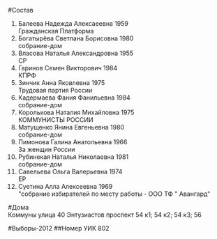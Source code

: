 #Состав
1. Балеева Надежда Алексаеевна 1959   
    Гражданская Платформа
2. Богатырёва Светлана Борисовна 1980   
    собрание-дом
3. Власова Наталья Александровна 1955   
    СР
4. Гаринов Семен Викторович 1984   
    КПРФ
5. Зинчик Анна Яковлевна 1975   
    Трудовая партия России
6. Кадермаева Фания Фанильевна 1984   
    собрание-дом
7. Королькова Наталия Михайловна 1975   
    КОММУНИСТЫ РОССИИ
8. Матущенко Янина Евгеньевна 1980   
    собрание-дом
9. Пимонова Галина Анатольевна 1966   
    За женщин России
10. Рубинекая Наталья Николаевна 1981   
    собрание-дом
11. Савельева Ольга Валерьевна 1974   
    ЕР
12. Суетина Алла Алексеевна 1969   
    "собрание избирателей по месту работы - ООО ТФ " Авангард"

#Дома  
Коммуны улица 40 Энтузиастов проспект 54 к1; 54 к2; 54 к3; 56

#Выборы-2012
##Номер УИК
802
